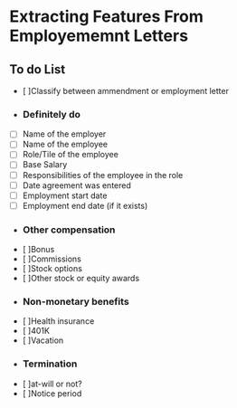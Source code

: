 # Extracting Features From Employememnt Letters 

## To do List
- [ ]Classify between ammendment or employment letter
- ### Definitely do
- [ ] Name of the employer
- [ ] Name of the employee
- [ ] Role/Tile of the employee
- [ ] Base Salary
- [ ] Responsibilities of the employee in the role 
- [ ] Date agreement was entered  
- [ ] Employment start date
- [ ] Employment end date (if it exists)
- ### Other compensation 
- [ ]Bonus
- [ ]Commissions
- [ ]Stock options
- [ ]Other stock or equity awards  
- ### Non-monetary benefits 
- [ ]Health insurance 
- [ ]401K 
- [ ]Vacation 
- ### Termination 
- [ ]at-will or not?
- [ ]Notice period 
